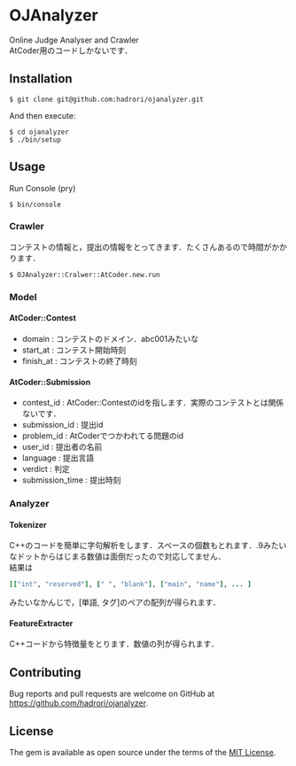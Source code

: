 # OJAnalyzer

Online Judge Analyser and Crawler  
AtCoder用のコードしかないです．

## Installation

    $ git clone git@github.com:hadrori/ojanalyzer.git

And then execute:

    $ cd ojanalyzer
    $ ./bin/setup

## Usage

Run Console (pry)

    $ bin/console

### Crawler

コンテストの情報と，提出の情報をとってきます．たくさんあるので時間がかかります．

    $ OJAnalyzer::Cralwer::AtCoder.new.run

### Model

#### AtCoder::Contest
- domain : コンテストのドメイン．abc001みたいな
- start_at : コンテスト開始時刻
- finish_at : コンテストの終了時刻

#### AtCoder::Submission
- contest_id : AtCoder::Contestのidを指します．実際のコンテストとは関係ないです．
- submission_id : 提出id
- problem_id : AtCoderでつかわれてる問題のid
- user_id : 提出者の名前
- language : 提出言語
- verdict : 判定
- submission_time : 提出時刻

### Analyzer

#### Tokenizer

C++のコードを簡単に字句解析をします．スペースの個数もとれます．.9みたいなドットからはじまる数値は面倒だったので対応してません．  
結果は
```ruby
[["int", "reserved"], [" ", "blank"], ["main", "name"], ... ]
```
みたいなかんじで，[単語, タグ]のペアの配列が得られます．

#### FeatureExtracter
C++コードから特徴量をとります．数値の列が得られます．

## Contributing

Bug reports and pull requests are welcome on GitHub at https://github.com/hadrori/ojanalyzer.


## License

The gem is available as open source under the terms of the [MIT License](http://opensource.org/licenses/MIT).

